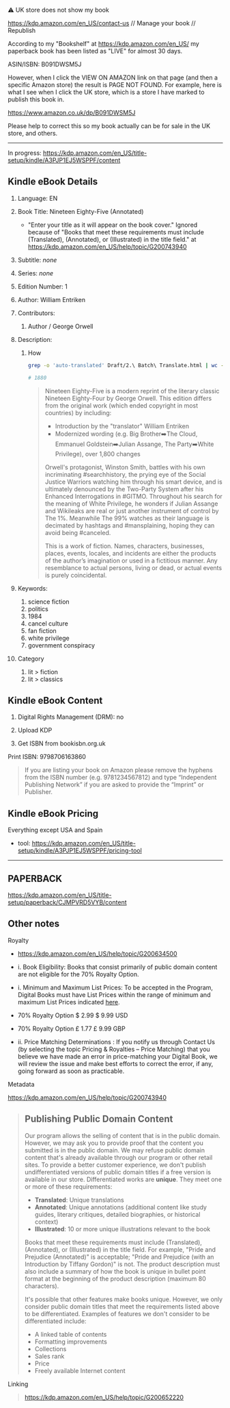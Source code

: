 :warning: UK store does not show my book

https://kdp.amazon.com/en_US/contact-us // Manage your book // Republish



According to my "Bookshelf" at https://kdp.amazon.com/en_US/ my paperback book has been listed as "LIVE" for almost 30 days.

ASIN/ISBN: B091DWSM5J

However, when I click the VIEW ON AMAZON link on that page (and then a specific Amazon store) the result is PAGE NOT FOUND. For example, here is what I see when I click the UK store, which is a store I have marked to publish this book in.

https://www.amazon.co.uk/dp/B091DWSM5J

Please help to correct this so my book actually can be for sale in the UK store, and others.

----



In progress: https://kdp.amazon.com/en_US/title-setup/kindle/A3PJP1EJ5WSPPF/content

## Kindle eBook Details

1. Language: EN

2. Book Title: Nineteen Eighty-Five (Annotated)

   - "Enter your title as it will appear on the book cover."
     Ignored because of "Books that meet these requirements must include (Translated), (Annotated), or (Illustrated) in the title field." at https://kdp.amazon.com/en_US/help/topic/G200743940

3. Subtitle: *none*

4. Series: *none*

5. Edition Number: 1

6. Author: William Entriken

7. Contributors:

   1. Author / George Orwell

8. Description:

   1. How 

      ```sh
      grep -o 'auto-translated' Draft/2.\ Batch\ Translate.html | wc -l
      
      # 1880
      ```

      > Nineteen Eighty-Five is a modern reprint of the literary classic Nineteen Eighty-Four by George Orwell. This edition differs from the original work (which ended copyright in most countries) by including:
      >
      > - Introduction by the "translator" William Entriken
      > - Modernized wording (e.g. Big Brother➡️The Cloud, Emmanuel Goldstein➡️Julian Assange, The Party➡️White Privilege), over 1,800 changes
      >
      > Orwell's protagonist, Winston Smith, battles with his own incriminating #searchhistory, the prying eye of the Social Justice Warriors watching him through his smart device, and is ultimately denounced by the Two-Party System after his Enhanced Interrogations in #GITMO. Throughout his search for the meaning of White Privilege, he wonders if Julian Assange and Wikileaks are real or just another instrument of control by The 1%. Meanwhile The 99% watches as their language is decimated by hashtags and #mansplaining, hoping they can avoid being #canceled.
      >
      > This is a work of fiction. Names, characters, businesses, places, events, locales, and incidents are either the products of the author’s imagination or used in a fictitious manner. Any resemblance to actual persons, living or dead, or actual events is purely coincidental.

9. Keywords:
   1. science fiction
   2. politics
   3. 1984
   4. cancel culture
   5. fan fiction
   6. white privilege
   7. government conspiracy

10. Category

    1. lit > fiction
    2. lit > classics

## Kindle eBook Content

1. Digital Rights Management (DRM): no

2. Upload KDP
3. Get ISBN from bookisbn.org.uk

Print ISBN: 9798706163860

> If you are listing your book on Amazon please remove the hyphens from the ISBN number (e.g. 9781234567812) and type &#8220;Independent Publishing Network&#8221; if you are asked to provide the &#8220;Imprint&#8221; or Publisher.

## Kindle eBook Pricing

Everything except USA and Spain

* tool: https://kdp.amazon.com/en_US/title-setup/kindle/A3PJP1EJ5WSPPF/pricing-tool

---

## PAPERBACK

https://kdp.amazon.com/en_US/title-setup/paperback/CJMPVRD5VYB/content



## Other notes



Royalty

* https://kdp.amazon.com/en_US/help/topic/G200634500

* i. Book Eligibility: Books that consist primarily of public domain content are not eligible for the 70% Royalty Option.
* i. Minimum and Maximum List Prices: To be accepted in the Program, Digital Books must have List Prices within the range of minimum and maximum List Prices indicated [here](https://kdp.amazon.com/help?topicId=A301WJ6XCJ8KW0). 
* 70% Royalty Option	\$ 2.99	\$ 9.99 USD
* 70% Royalty Option	£ 1.77	£ 9.99 GBP
* ii. Price Matching Determinations : If you notify us through Contact Us (by selecting the topic Pricing & Royalties – Price Matching) that you believe we have made an error in price-matching your Digital Book, we will review the issue and make best efforts to correct the error, if any, going forward as soon as practicable.

Metadata

https://kdp.amazon.com/en_US/help/topic/G200743940

> ## Publishing Public Domain Content
>
> Our program allows the selling of content that is in the public domain. However, we may ask you to provide proof that the content you submitted is in the public domain. We may refuse public domain content that's already available through our program or other retail sites. To provide a better customer experience, we don't publish undifferentiated versions of public domain titles if a free version is available in our store. Differentiated works are **unique**. They meet one or more of these requirements:
>
> 
>
> - **Translated**: Unique translations
> - **Annotated**: Unique annotations (additional content like study guides, literary critiques, detailed biographies, or historical context)
> - **Illustrated**: 10 or more unique illustrations relevant to the book
>
>
> Books that meet these requirements must include (Translated), (Annotated), or (Illustrated) in the title field. For example, "Pride and Prejudice (Annotated)" is acceptable; "Pride and Prejudice (with an Introduction by Tiffany Gordon)" is not. The product description must also include a summary of how the book is unique in bullet point format at the beginning of the product description (maximum 80 characters).
>
> It's possible that other features make books unique. However, we only consider public domain titles that meet the requirements listed above to be differentiated. Examples of features we don't consider to be differentiated include:
>
> 
>
> - A linked table of contents
> - Formatting improvements
> - Collections
> - Sales rank
> - Price
> - Freely available Internet content

Linking

> https://kdp.amazon.com/en_US/help/topic/G200652220


